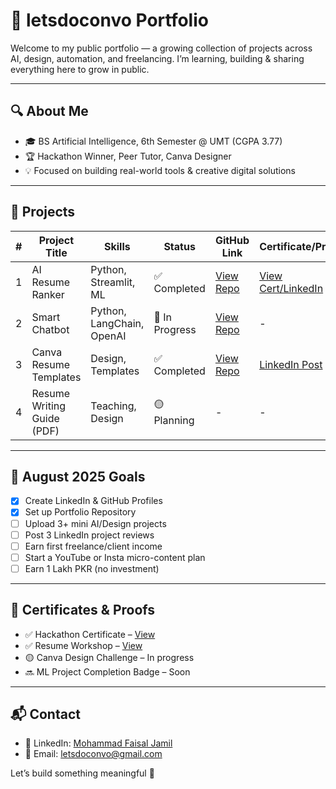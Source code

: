 # 🧠 letsdoconvo Portfolio

Welcome to my public portfolio — a growing collection of projects across AI, design, automation, and freelancing. I’m learning, building & sharing everything here to grow in public.

---

## 🔍 About Me

- 🎓 BS Artificial Intelligence, 6th Semester @ UMT (CGPA 3.77)
- 🏆 Hackathon Winner, Peer Tutor, Canva Designer
- 💡 Focused on building real-world tools & creative digital solutions

---

## 📁 Projects

| # | Project Title | Skills | Status | GitHub Link | Certificate/Proof |
|---|---------------|--------|--------|-------------|-------------------|
| 1 | AI Resume Ranker | Python, Streamlit, ML | ✅ Completed | [View Repo](#) | [View Cert/LinkedIn](#) |
| 2 | Smart Chatbot | Python, LangChain, OpenAI | 🔄 In Progress | [View Repo](#) | - |
| 3 | Canva Resume Templates | Design, Templates | ✅ Completed | [View Repo](#) | [LinkedIn Post](#) |
| 4 | Resume Writing Guide (PDF) | Teaching, Design | 🟡 Planning | - | - |

---

## 🎯 August 2025 Goals

- [x] Create LinkedIn & GitHub Profiles  
- [x] Set up Portfolio Repository  
- [ ] Upload 3+ mini AI/Design projects  
- [ ] Post 3 LinkedIn project reviews  
- [ ] Earn first freelance/client income  
- [ ] Start a YouTube or Insta micro-content plan  
- [ ] Earn 1 Lakh PKR (no investment)

---

## 📜 Certificates & Proofs

- ✅ Hackathon Certificate – [View](#)
- ✅ Resume Workshop – [View](#)
- 🟡 Canva Design Challenge – In progress
- 🔜 ML Project Completion Badge – Soon

---

## 📬 Contact

- 💼 LinkedIn: [Mohammad Faisal Jamil](https://www.linkedin.com/in/mohammad-faisaljamil)
- 📧 Email: letsdoconvo@gmail.com

Let’s build something meaningful 🚀
